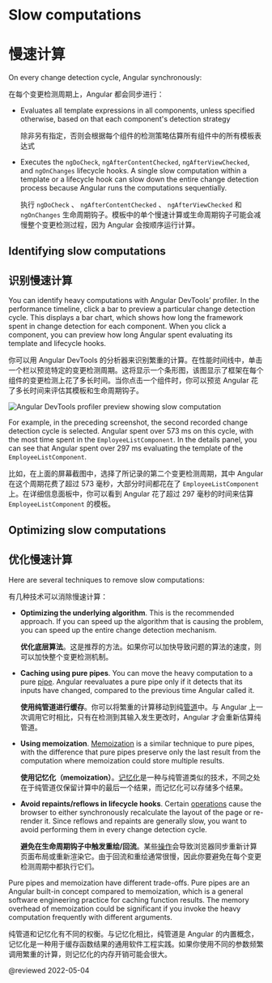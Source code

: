 # Slow computations

# 慢速计算

On every change detection cycle, Angular synchronously:

在每个变更检测周期上，Angular 都会同步进行：

* Evaluates all template expressions in all components, unless specified otherwise, based on that each component's detection strategy

  除非另有指定，否则会根据每个组件的检测策略估算所有组件中的所有模板表达式

* Executes the `ngDoCheck`, `ngAfterContentChecked`, `ngAfterViewChecked`, and `ngOnChanges` lifecycle hooks.
  A single slow computation within a template or a lifecycle hook can slow down the entire change detection process because Angular runs the computations sequentially.

  执行 `ngDoCheck` 、 `ngAfterContentChecked` 、 `ngAfterViewChecked` 和 `ngOnChanges` 生命周期钩子。模板中的单个慢速计算或生命周期钩子可能会减慢整个变更检测过程，因为 Angular 会按顺序运行计算。

## Identifying slow computations

## 识别慢速计算

You can identify heavy computations with Angular DevTools’ profiler. In the performance timeline, click a bar to preview a particular change detection cycle. This displays a bar chart, which shows how long the framework spent in change detection for each component. When you click a component, you can preview how long Angular spent  evaluating its template and lifecycle hooks.

你可以用 Angular DevTools 的分析器来识别繁重的计算。在性能时间线中，单击一个栏以预览特定的变更检测周期。这将显示一个条形图，该图显示了框架在每个组件的变更检测上花了多长时间。当你点击一个组件时，你可以预览 Angular 花了多长时间来评估其模板和生命周期钩子。

<div class="lightbox">
  <img alt="Angular DevTools profiler preview showing slow computation" src="generated/images/guide/change-detection/slow-computations.png">
</div>

For example, in the preceding screenshot, the second recorded change detection cycle is selected. Angular spent over 573 ms on this cycle, with the most time spent in the `EmployeeListComponent`. In the details panel, you can see that Angular spent over 297 ms evaluating the template of the `EmployeeListComponent`.

比如，在上面的屏幕截图中，选择了所记录的第二个变更检测周期，其中 Angular 在这个周期花费了超过 573 毫秒，大部分时间都花在了 `EmployeeListComponent` 上。在详细信息面板中，你可以看到 Angular 花了超过 297 毫秒的时间来估算 `EmployeeListComponent` 的模板。

## Optimizing slow computations

## 优化慢速计算

Here are several techniques to remove slow computations:

有几种技术可以消除慢速计算：

* **Optimizing the underlying algorithm**. This is the recommended approach. If you can speed up the algorithm that is causing the problem, you can speed up the entire change detection mechanism.

  **优化底层算法**。这是推荐的方法。如果你可以加快导致问题的算法的速度，则可以加快整个变更检测机制。

* **Caching using pure pipes**. You can move the heavy computation to a pure [pipe](https://angular.io/guide/pipes). Angular reevaluates a pure pipe only if it detects that its inputs have changed, compared to the previous time Angular called it.

  **使用纯管道进行缓存**。你可以将繁重的计算移动到纯[管道](https://angular.io/guide/pipes)中。与 Angular 上一次调用它时相比，只有在检测到其输入发生更改时，Angular 才会重新估算纯管道。

* **Using memoization**. [Memoization](https://en.wikipedia.org/wiki/Memoization) is a similar technique to pure pipes, with the difference that pure pipes preserve only the last result from the computation where memoization could store multiple results.

  **使用记忆化（memoization）**。[记忆化](https://en.wikipedia.org/wiki/Memoization)是一种与纯管道类似的技术，不同之处在于纯管道仅保留计算中的最后一个结果，而记忆化可以存储多个结果。

* **Avoid repaints/reflows in lifecycle hooks**. Certain [operations](https://web.dev/avoid-large-complex-layouts-and-layout-thrashing/) cause the browser to either synchronously recalculate the layout of the page or re-render it. Since reflows and repaints are generally slow, you want to avoid performing them in every change detection cycle.

  **避免在生命周期钩子中触发重绘/回流**。某些[操作](https://web.dev/avoid-large-complex-layouts-and-layout-thrashing/)会导致浏览器同步重新计算页面布局或重新渲染它。由于回流和重绘通常很慢，因此你要避免在每个变更检测周期中都执行它们。

Pure pipes and memoization have different trade-offs. Pure pipes are an Angular built-in concept compared to memoization, which is a general software engineering practice for caching function results. The memory overhead of memoization could be significant if you invoke the heavy computation frequently with different arguments.

纯管道和记忆化有不同的权衡。与记忆化相比，纯管道是 Angular 的内置概念，记忆化是一种用于缓存函数结果的通用软件工程实践。如果你使用不同的参数频繁调用繁重的计算，则记忆化的内存开销可能会很大。

@reviewed 2022-05-04
